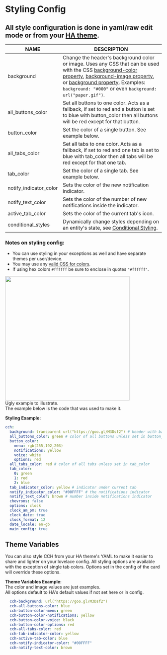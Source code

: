 # Styling Config

## All style configuration is done in yaml/raw edit mode or from your [HA theme](#theme-variables).

|NAME|DESCRIPTION|
|-|-|
|background|Change the header's background color or image. Uses any CSS that can be used with the CSS [background-color property](https://www.w3schools.com/cssref/pr_background-color.asp), [background-image property](https://www.w3schools.com/cssref/pr_background-image.asp), or [background property](https://www.w3schools.com/cssref/css3_pr_background.asp). Examples: `background: "#000"` or even `background: url("paper.gif")`.
|all_buttons_color|Set all buttons to one color. Acts as a fallback, if set to red and a button is set to blue with button_color then all buttons will be red except for that button.
|button_color|Set the color of a single button. See example below.
|all_tabs_color|Set all tabs to one color. Acts as a fallback, if set to red and one tab is set to blue with tab_color then all tabs will be red except for that one tab.
|tab_color|Set the color of a single tab. See example below.
|notify_indicator_color|Sets the color of the new notification indicator.
|notify_text_color|Sets the color of the number of new notifications inside the indicator.
|active_tab_color|Sets the color of the current tab's icon.
|conditional_styles|Dynamically change styles depending on an entity's state, see [Conditional Styling](https://maykar.github.io/compact-custom-header/Conditional-Styling-Config/).

### Notes on styling config:
* You can use styling in your exceptions as well and have separate themes per user/device.
* You may use any [valid CSS for colors](https://www.w3schools.com/cssref/pr_text_color.asp).
* If using hex colors `#ffffff` be sure to enclose in quotes `"#ffffff"`.

<img src="https://i.imgur.com/t6VMKHf.png" width="400px"><br>
Ugly example to illustrate.<br>The example below is the code that was used to make it.

**Styling Example:**
  
```yaml
cch:
  background: transparent url("https://goo.gl/M3Dsf2") # header with background image & transparent as color
  all_buttons_color: green # color of all buttons unless set in button_color
  button_color:
    menu: rgb(255,192,203)
    notifications: yellow
    voice: white
    options: red
  all_tabs_color: red # color of all tabs unless set in tab_color
  tab_color:
    0: green
    1: red
    2: blue
  tab_indicator_color: yellow # indicator under current tab
  notify_indicator_color: "#00FFFF" # the notifications indicator
  notify_text_color: brown # number inside notifications indicator
  chevrons: false
  options: clock
  clock_am_pm: true
  clock_date: true
  clock_format: 12
  date_locale: en-gb
  main_config: true
```

## Theme Variables
You can also style CCH from your HA theme's YAML to make it easier to share and lighter on your lovelace config. All styling options are available with the exception of single tab colors. Options set in the config of the card will override these options.

**Theme Variables Example:**<br>
The color and image values are just examples.<br>
All options default to HA's default values if not set here or in config.

```yaml
  cch-background: url("https://goo.gl/M3Dsf2")
  cch-all-buttons-color: blue
  cch-button-color-menu: green
  cch-button-color-notifications: yellow
  cch-button-color-voice: black
  cch-button-color-options: red
  cch-all-tabs-color: red
  cch-tab-indicator-color: yellow
  cch-active-tab-color: blue
  cch-notify-indicator-color: "#00FFFF"
  cch-notify-text-color: brown
```